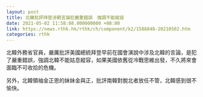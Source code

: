 ```yaml
---
layout: post
title: 北韓批評拜登涉朝言論犯嚴重錯誤　強調不能縱容
date: 2021-05-02 11:58:08.000000000 +08:00
link: https://news.rthk.hk/rthk/ch/component/k2/1588848-20210502.htm
categories: rthk
---
```


北韓外務省官員，嚴厲批評美國總統拜登早前在國會演說中涉及北韓的言論，是犯了嚴重錯誤，強調北韓不能姑息縱容，如果美國依舊從冷戰思維出發，不久將來會面臨不可收拾的危機。

另外，北韓領袖金正恩的妹妹金與正，批評南韓對脫北者放任不管，北韓感到很不愉快。
